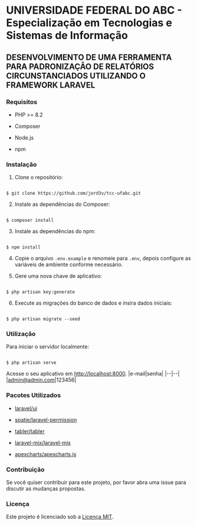 # UNIVERSIDADE FEDERAL DO ABC - Especialização em Tecnologias e Sistemas de Informação

## DESENVOLVIMENTO DE UMA FERRAMENTA PARA PADRONIZAÇÃO DE RELATÓRIOS CIRCUNSTANCIADOS UTILIZANDO O FRAMEWORK LARAVEL
  
### Requisitos

  

- PHP >= 8.2

- Composer

- Node.js

- npm

  

### Instalação

  

1. Clone o repositório:

```

$ git clone https://github.com/jord3v/tcc-ufabc.git

```

  

2. Instale as dependências do Composer:

```

$ composer install

```

  

3. Instale as dependências do npm:

```

$ npm install

```

  

4. Copie o arquivo `.env.example` e renomeie para `.env`, depois configure as variáveis de ambiente conforme necessário.

  

5. Gere uma nova chave de aplicativo:

```

$ php artisan key:generate

```

  

6. Execute as migrações do banco de dados e insira dados iniciais:

```

$ php artisan migrate --seed

```

  

### Utilização

  

Para iniciar o servidor localmente:

```

$ php artisan serve

```

  

Acesse o seu aplicativo em [http://localhost:8000](http://localhost:8000).
|e-mail|senha|
|--|--|
|admin@admin.com|123456|

  

### Pacotes Utilizados

  

- [laravel/ui](https://github.com/laravel/ui)

- [spatie/laravel-permission](https://github.com/spatie/laravel-permission)

- [tabler/tabler](https://github.com/tabler/tabler)

- [laravel-mix/laravel-mix](https://github.com/laravel-mix/laravel-mix)

- [apexcharts/apexcharts.js](https://github.com/apexcharts/apexcharts.js)

  

### Contribuição

  

Se você quiser contribuir para este projeto, por favor abra uma issue para discutir as mudanças propostas.

  

### Licença

  

Este projeto é licenciado sob a [Licença MIT](https://opensource.org/license/mit).